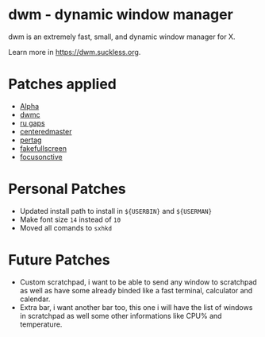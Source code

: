 dwm - dynamic window manager
============================
dwm is an extremely fast, small, and dynamic window manager for X.

Learn more in https://dwm.suckless.org.


Patches applied
===============

- [Alpha](https://dwm.suckless.org/patches/alpha/)
- [dwmc](https://dwm.suckless.org/patches/dwmc/)
- [ru gaps](https://dwm.suckless.org/patches/ru_gaps/)
- [centeredmaster](https://dwm.suckless.org/patches/centeredmaster/)
- [pertag](https://dwm.suckless.org/patches/pertag/)
- [fakefullscreen](https://dwm.suckless.org/patches/fakefullscreen/)
- [focusonctive](https://dwm.suckless.org/patches/focusonnetactive/)


Personal Patches
===============

- Updated install path to install in `${USERBIN}` and `${USERMAN}`
- Make font size `14` instead of `10`
- Moved all comands to `sxhkd`


Future Patches
==============

- Custom scratchpad, i want to be able to send any window to scratchpad
  as well as have some already binded like a fast terminal, calculator and
  calendar.
- Extra bar, i want another bar too, this one i will have the list of
  windows in scratchpad as well some other informations like CPU% and
  temperature.
